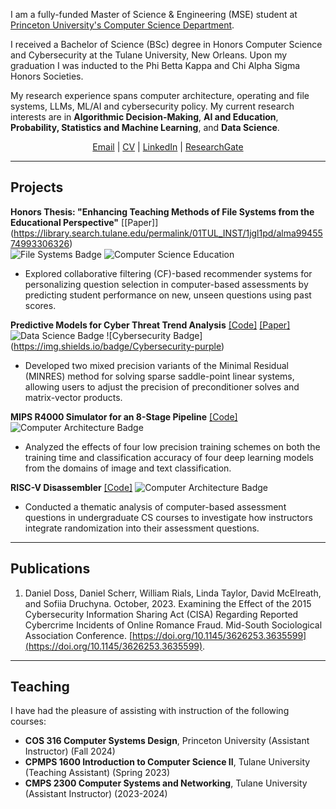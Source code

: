 I am a fully-funded Master of Science & Engineering (MSE) student at [Princeton University's Computer Science Department](https://www.cs.princeton.edu/). 

I received a Bachelor of Science (BSc) degree in Honors Computer Science and Cybersecurity at the Tulane University, New Orleans. Upon my graduation I was inducted to the Phi Betta Kappa and Chi Alpha Sigma Honors Societies. 

My research experience spans computer architecture, operating and file systems, LLMs, ML/AI and cybersecurity policy. My current research interests are in **Algorithmic Decision-Making**, **AI and Education**, **Probability, Statistics and Machine Learning**, and **Data Science**.

<div style="text-align: center;">
<a href="mailto:sonikd2e3@gmail.com">Email</a> | <a href="assets/files/CV.pdf">CV</a> | <a href="https://www.linkedin.com/in/sofiia-druchyna-cs/">LinkedIn</a> | <a href="https://www.researchgate.net/profile/Sofiia-Druchyna">ResearchGate</a>
<p></p>
</div>

--------------
## Projects
**Honors Thesis: "Enhancing Teaching Methods of File Systems from the Educational Perspective"** [[Paper]] (https://library.search.tulane.edu/permalink/01TUL_INST/1jgl1pd/alma9945574993306326)\
![File Systems Badge](https://img.shields.io/badge/File%20Systems-green) ![Computer Science Education](https://img.shields.io/badge/Computer%20Science%20Education-red)
- Explored collaborative filtering (CF)-based recommender systems for personalizing question selection in computer-based assessments by predicting student performance on new, unseen questions using past scores.

**Predictive Models for Cyber Threat Trend Analysis** [[Code]](https://github.com/Sof0-0/CyberAttacks.github.io) [[Paper]](https://sof0-0.github.io/CyberAttacks.github.io/)\
![Data Science Badge](https://img.shields.io/badge/DataScience-blue) ![Cybersecurity Badge] (https://img.shields.io/badge/Cybersecurity-purple)
- Developed two mixed precision variants of the Minimal Residual (MINRES) method for solving sparse saddle-point linear systems, allowing users to adjust the precision of preconditioner solves and matrix-vector products.

**MIPS R4000 Simulator for an 8-Stage Pipeline** [[Code]](https://github.com/Sof0-0/MIPS-R4000)
![Computer Architecture Badge](https://img.shields.io/badge/Computer%20Architecture-pink) 
- Analyzed the effects of four low precision training schemes on both the training time and classification accuracy of four deep learning models from the domains of image and text classification.

**RISC-V Disassembler** [[Code]](https://github.com/Sof0-0/RISC-V-Disassembler)
![Computer Architecture Badge](https://img.shields.io/badge/Computer%20Architecture-pink) 
- Conducted a thematic analysis of computer-based assessment questions in undergraduate CS courses to investigate how instructors integrate randomization into their assessment questions.

--------------
## Publications
1. Daniel Doss, Daniel Scherr, William Rials, Linda Taylor, David McElreath, and Sofiia Druchyna. October, 2023. Examining the Effect of the 2015 Cybersecurity Information Sharing Act (CISA) Regarding Reported Cybercrime Incidents of Online Romance Fraud. Mid-South Sociological Association Conference. [https://doi.org/10.1145/3626253.3635599](https://doi.org/10.1145/3626253.3635599).

--------------
## Teaching
I have had the pleasure of assisting with instruction of the following courses:

- **COS 316 Computer Systems Design**, Princeton University (Assistant Instructor) (Fall 2024)
- **CPMPS 1600 Introduction to Computer Science II**, Tulane University (Teaching Assistant) (Spring 2023)
- **CMPS 2300 Computer Systems and Networking**, Tulane University (Assistant Instructor) (2023-2024)



